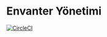 Envanter Yönetimi
=================

[![CircleCI](https://circleci.com/gh/19/envanter.svg)](https://circleci.com/gh/19/envanter)
